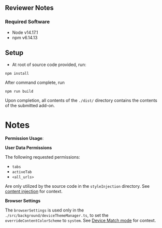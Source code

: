 Reviewer Notes
---

### Required Software

- Node v14.17.1
- npm v6.14.13

## Setup

- At root of source code provided, run:

```shell
npm install
```

After command complete, run

```shell
npm run build
```

Upon completion, all contents of the `./dist/` directory contains the contents of the submitted add-on.

# Notes

**Permission Usage**:

**User Data Permissions**

The following requested permissions:

- `tabs`
- `activeTab`
- `<all_urls>`

Are only utilized by the source code in the `styleInjection` directory.
See [content injection](https://github.com/doki-theme/doki-theme-firefox#content-injection) for context.

**Browser Settings**

The `browserSettings` is used only in the `./src/background/deviceThemeManager.ts`, to set the `overrideContentColorScheme` to `system`.
See [Device Match mode](https://github.com/doki-theme/doki-theme-firefox#device-match) for context.
